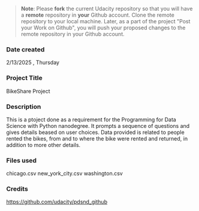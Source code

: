 >**Note**: Please **fork** the current Udacity repository so that you will have a **remote** repository in **your** Github account. Clone the remote repository to your local machine. Later, as a part of the project "Post your Work on Github", you will push your proposed changes to the remote repository in your Github account.

### Date created
2/13/2025 , Thursday

### Project Title
BikeShare Project

### Description
This is a ptoject done as a requirement for the Programming for Data Science with Python nanodegree. 
It prompts a sequence of questions and gives details beased on user choices.
Data provided is related to people rented the bikes, from and to where the bike were rented and returned, in addition to more other details.

### Files used
chicago.csv
new_york_city.csv
washington.csv

### Credits
https://github.com/udacity/pdsnd_github

